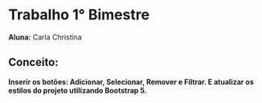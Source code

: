 # Trabalho 1° Bimestre

**Aluna:** Carla Christina

## Conceito:
**Inserir os botões: Adicionar, Selecionar, Remover e Filtrar. E atualizar os estilos do projeto utilizando Bootstrap 5.**
